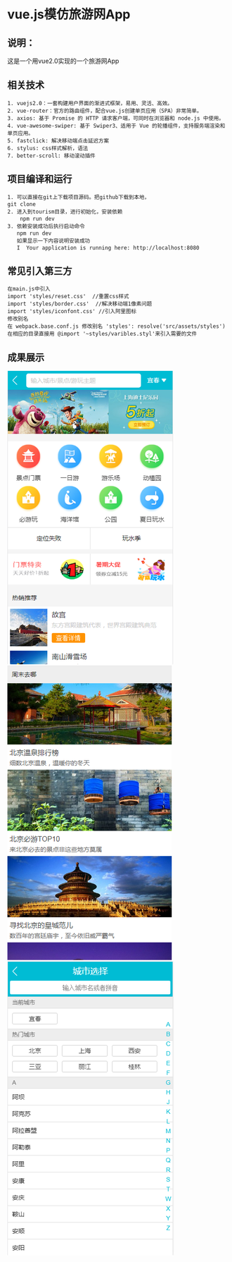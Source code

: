 # vue.js模仿旅游网App

## 说明：
   这是一个用vue2.0实现的一个旅游网App

## 相关技术
	1. vuejs2.0：一套构建用户界面的渐进式框架，易用、灵活、高效。
	2. vue-router：官方的路由组件，配合vue.js创建单页应用（SPA）非常简单。
	3. axios: 基于 Promise 的 HTTP 请求客户端，可同时在浏览器和 node.js 中使用。
	4. vue-awesome-swiper: 基于 Swiper3、适用于 Vue 的轮播组件，支持服务端渲染和单页应用。
	5. fastclick: 解决移动端点击延迟方案
	6. stylus: css样式解析，语法
	7. better-scroll: 移动滚动插件
## 项目编译和运行
    1. 可以直接在git上下载项目源码。把github下载到本地，
	git clone
	2. 进入到tourism目录，进行初始化，安装依赖
		npm run dev
	3. 依赖安装成功后执行启动命令
	   npm run dev
	   如果显示一下内容说明安装成功
	   I  Your application is running here: http://localhost:8080
## 常见引入第三方
	在main.js中引入
	import 'styles/reset.css'  //重置css样式
	import 'styles/border.css'  //解决移动端1像素问题
	import 'styles/iconfont.css' //引入阿里图标
	修改别名
	在 webpack.base.conf.js 修改别名 'styles': resolve('src/assets/styles') 
	在相应的目录直接用 @import '~styles/varibles.styl'来引入需要的文件
	
## 成果展示
![avatar](./static/1.png)
![avatar](./static/2.png)
![avatar](./static/3.png)